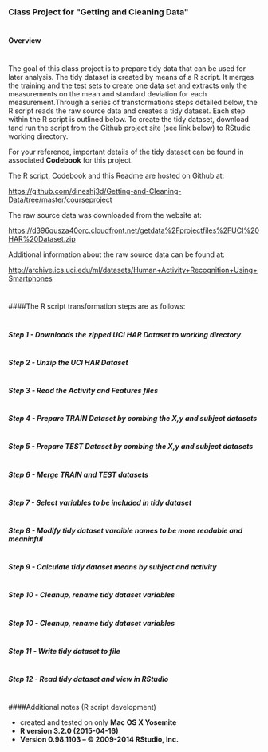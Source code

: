 
### Class Project for "Getting and Cleaning Data"
#
#### Overview
#
The goal of this class project is to prepare tidy data that can be used for later analysis. The tidy dataset is created by means of a R script. It merges the training and the test sets to create one data set and extracts only the measurements on the mean and standard deviation for each measurement.Through a series of transformations steps detailed below, the R script reads the raw source data and creates a tidy dataset. Each step within the R script is outlined below. To create the tidy dataset, download tand run the script from the Github project site (see link below) to RStudio working directory.

For your reference, important details of the tidy dataset can be found in associated **Codebook** for this project.

The R script, Codebook and this Readme are hosted on Github at:

https://github.com/dineshj3d/Getting-and-Cleaning-Data/tree/master/courseproject

The raw source data was downloaded from the website at:

https://d396qusza40orc.cloudfront.net/getdata%2Fprojectfiles%2FUCI%20HAR%20Dataset.zip

Additional information about the raw source data can be found at:

http://archive.ics.uci.edu/ml/datasets/Human+Activity+Recognition+Using+Smartphones 

#
#
#
####The R script transformation steps are as follows:

#
#
##### Step 1 - Downloads the zipped *UCI HAR Dataset* to working directory
#
#
#
##### Step 2 - Unzip the *UCI HAR Dataset*
#
#
#
##### Step 3 - Read the Activity and Features files
#
#
#
##### Step 4 - Prepare TRAIN Dataset by combing the X,y and subject datasets
#
#
#
##### Step 5 - Prepare TEST Dataset by combing the X,y and subject datasets
#
#
#
##### Step 6 - Merge TRAIN and TEST datasets 
#
#
#
##### Step 7 - Select variables to be included in tidy dataset 
#
#
#
##### Step 8 - Modify tidy dataset varaible names to be more readable and meaninful
#
#
#
##### Step 9 - Calculate tidy dataset means by subject and activity
#
#
#
##### Step 10 - Cleanup, rename tidy dataset variables  
#
#
#
##### Step 10 - Cleanup, rename tidy dataset variables 
#
#
#
##### Step 11 - Write tidy dataset to file
#
#
#
#####   Step 12 - Read tidy dataset and view in RStudio
#
#
#
#
####Additional notes (R script development)
- created and tested on only **Mac OS X Yosemite**
- **R version 3.2.0 (2015-04-16)**
- **Version 0.98.1103 – © 2009-2014 RStudio, Inc.**